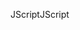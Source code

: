 <span data-ttu-id="42da5-101">JScript</span><span class="sxs-lookup"><span data-stu-id="42da5-101">JScript</span></span>
